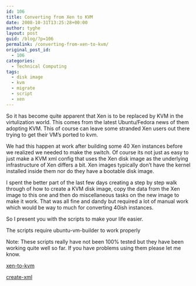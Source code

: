 ```yaml
---
id: 106
title: Converting from Xen to KVM
date: 2008-10-31T13:25:28+00:00
author: tyghe
layout: post
guid: /blog/?p=106
permalink: /converting-from-xen-to-kvm/
original_post_id:
  - 106
categories:
  - Technical Computing
tags:
  - disk image
  - kvm
  - migrate
  - script
  - xen
---
```

So it has become quite apparent that Xen is to be replaced by KVM in the virtulization world. This comes from the latest Ubuntu/Fedora news of them adopting KVM. This of course can leave some stranded Xen users out there trying to get their VM&#8217;s ported to kvm.

We had this happen at work after building some 40 Xen instances before we realized we needed to make the switch. Of course its not just as easy to just make a KVM xml config that uses the Xen disk image as the underlying infrastructure of Xen differs a bit. Xen images typically don&#8217;t have the kernel installed inside them nor do they have a bootable disk image.

I spent the better part of the last few days creating a step by step walk through of how to create a KVM disk image, copy the data from the Xen image to this one and then do miscellaneous tasks on the new image to make it work. That was all fine and dandy but required a lot of manual work which would be way to much for converting 40ish instances.

So I present you with the scripts to make your life easier.

The scripts require ubuntu-vm-builder to work properly

Note: These scripts really have not been 100% tested but they have been working quite well so far. If you have problems using them please let me know.
  
<a href='/blog/?attachment_id=108' rel='attachment wp-att-108'>xen-to-kvm</a>
  
<a href='/blog/?attachment_id=107' rel='attachment wp-att-107'>create-xml</a>
